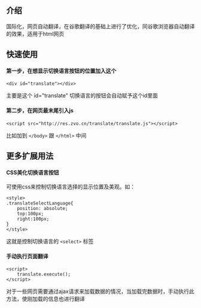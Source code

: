 
## 介绍
国际化，网页自动翻译，在谷歌翻译的基础上进行了优化，同谷歌浏览器自动翻译的效果，适用于html网页


## 快速使用
#### 第一步，在想显示切换语言按钮的位置加入这个

````
<div id="translate"></div>
````

主要是这个 id="translate" 切换语言的按钮会自动赋予这个id里面

#### 第二步，在网页最末尾引入js

````
<script src="http://res.zvo.cn/translate/translate.js"></script>
````

比如加到 `` </body> `` 跟 `` </html> `` 中间

## 更多扩展用法

#### CSS美化切换语言按钮
可使用css来控制切换语言选择的显示位置及美观。如：

````
<style>
.translateSelectLanguage{
	position: absolute;
	top:100px;
	right:100px;
}
</style>
````
这就是控制切换语言的 ``<select>`` 标签

#### 手动执行页面翻译


````
<script>
	translate.execute();
</script>
````
对于一些网页需要通过ajax请求来加载数据的情况，当加载完数据时，手动执行此方法，使刚加载的信息也进行翻译


